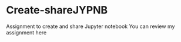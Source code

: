 # Create-shareJYPNB
Assignment to create and share Jupyter notebook
You can review my assignment here
